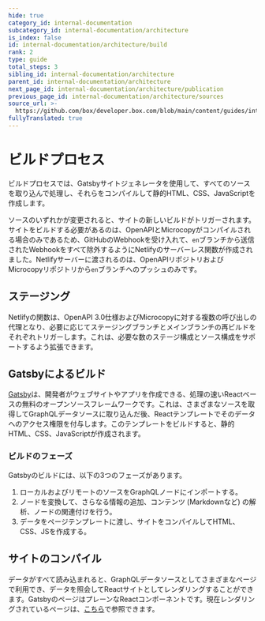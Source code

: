 ```yaml
---
hide: true
category_id: internal-documentation
subcategory_id: internal-documentation/architecture
is_index: false
id: internal-documentation/architecture/build
rank: 2
type: guide
total_steps: 3
sibling_id: internal-documentation/architecture
parent_id: internal-documentation/architecture
next_page_id: internal-documentation/architecture/publication
previous_page_id: internal-documentation/architecture/sources
source_url: >-
  https://github.com/box/developer.box.com/blob/main/content/guides/internal-documentation/architecture/2-build.md
fullyTranslated: true
---
```

<!-- does not need translation -->

# ビルドプロセス

ビルドプロセスでは、Gatsbyサイトジェネレータを使用して、すべてのソースを取り込んで処理し、それらをコンパイルして静的HTML、CSS、JavaScriptを作成します。

ソースのいずれかが変更されると、サイトの新しいビルドがトリガーされます。サイトをビルドする必要があるのは、OpenAPIとMicrocopyがコンパイルされる場合のみであるため、GitHubのWebhookを受け入れて、`en`ブランチから送信されたWebhookをすべて除外するようにNetlifyのサーバーレス関数が作成されました。Netlifyサーバーに渡されるのは、OpenAPIリポジトリおよびMicrocopyリポジトリから`en`ブランチへのプッシュのみです。

## ステージング

Netlifyの関数は、OpenAPI 3.0仕様およびMicrocopyに対する複数の呼び出しの代理となり、必要に応じてステージングブランチとメインブランチの再ビルドをそれぞれトリガーします。これは、必要な数のステージ構成とソース構成をサポートするよう拡張できます。

## Gatsbyによるビルド

[Gatsby][Gatsby]は、開発者がウェブサイトやアプリを作成できる、処理の速いReactベースの無料のオープンソースフレームワークです。これは、さまざまなソースを取得してGraphQLデータソースに取り込んだ後、Reactテンプレートでそのデータへのアクセス権限を付与します。このテンプレートをビルドすると、静的HTML、CSS、JavaScriptが作成されます。

### ビルドのフェーズ

Gatsbyのビルドには、以下の3つのフェーズがあります。

1. ローカルおよびリモートのソースをGraphQLノードにインポートする。
2. ノードを変換して、さらなる情報の追加、コンテンツ (Markdownなど) の解析、ノードの関連付けを行う。
3. データをページテンプレートに渡し、サイトをコンパイルしてHTML、CSS、JSを作成する。

## サイトのコンパイル

データがすべて読み込まれると、GraphQLデータソースとしてさまざまなページで利用でき、データを照会してReactサイトとしてレンダリングすることができます。GatsbyのページはプレーンなReactコンポーネントです。現在レンダリングされているページは、[こちら][here]で参照できます。

[Gatsby]: https://www.gatsbyjs.com/

[here]: https://github.com/box/developer.box.com-framework/tree/main/src/localized
